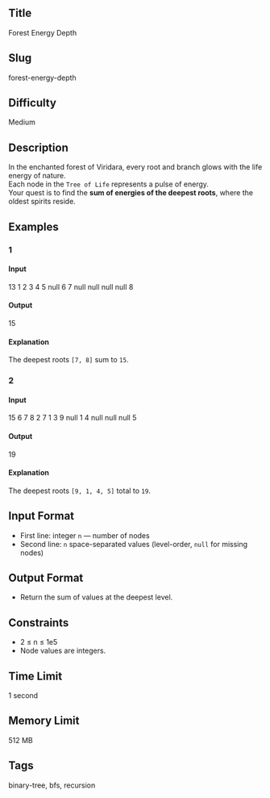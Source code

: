 ## Title

Forest Energy Depth

## Slug

forest-energy-depth

## Difficulty

Medium

## Description

In the enchanted forest of Viridara, every root and branch glows with the life energy of nature.  
Each node in the `Tree of Life` represents a pulse of energy.  
Your quest is to find the **sum of energies of the deepest roots**, where the oldest spirits reside.

## Examples

### 1

#### Input

13
1 2 3 4 5 null 6 7 null null null null 8

#### Output

15

#### Explanation

The deepest roots `[7, 8]` sum to `15`.

### 2

#### Input

15
6 7 8 2 7 1 3 9 null 1 4 null null null 5

#### Output

19

#### Explanation

The deepest roots `[9, 1, 4, 5]` total to `19`.

## Input Format  

- First line: integer `n` — number of nodes  
- Second line: `n` space-separated values (level-order, `null` for missing nodes)

## Output Format  

- Return the sum of values at the deepest level.

## Constraints  

- 2 ≤ n ≤ 1e5  
- Node values are integers.

## Time Limit

1 second

## Memory Limit

512 MB

## Tags

binary-tree, bfs, recursion
